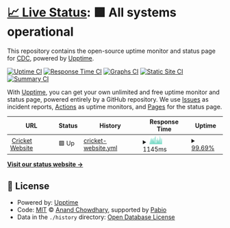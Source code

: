 # [📈 Live Status](https://ffight.github.io/uptime-monitor-robot): <!--live status--> **🟩 All systems operational**

This repository contains the open-source uptime monitor and status page for [CDC](https://ffight.github.io/uptime-monitor-robot), powered by [Upptime](https://github.com/upptime/upptime).

[![Uptime CI](https://github.com/ffight/uptime-monitor-robot/workflows/Uptime%20CI/badge.svg)](https://github.com/ffight/uptime-monitor-robot/actions?query=workflow%3A%22Uptime+CI%22)
[![Response Time CI](https://github.com/ffight/uptime-monitor-robot/workflows/Response%20Time%20CI/badge.svg)](https://github.com/ffight/uptime-monitor-robot/actions?query=workflow%3A%22Response+Time+CI%22)
[![Graphs CI](https://github.com/ffight/uptime-monitor-robot/workflows/Graphs%20CI/badge.svg)](https://github.com/ffight/uptime-monitor-robot/actions?query=workflow%3A%22Graphs+CI%22)
[![Static Site CI](https://github.com/ffight/uptime-monitor-robot/workflows/Static%20Site%20CI/badge.svg)](https://github.com/ffight/uptime-monitor-robot/actions?query=workflow%3A%22Static+Site+CI%22)
[![Summary CI](https://github.com/ffight/uptime-monitor-robot/workflows/Summary%20CI/badge.svg)](https://github.com/ffight/uptime-monitor-robot/actions?query=workflow%3A%22Summary+CI%22)

With [Upptime](https://upptime.js.org), you can get your own unlimited and free uptime monitor and status page, powered entirely by a GitHub repository. We use [Issues](https://github.com/ffight/uptime-monitor-robot/issues) as incident reports, [Actions](https://github.com/ffight/uptime-monitor-robot/actions) as uptime monitors, and [Pages](https://ffight.github.io/uptime-monitor-robot) for the status page.

<!--start: status pages-->
<!-- This summary is generated by Upptime (https://github.com/upptime/upptime) -->
<!-- Do not edit this manually, your changes will be overwritten -->
<!-- prettier-ignore -->
| URL | Status | History | Response Time | Uptime |
| --- | ------ | ------- | ------------- | ------ |
| <img alt="" src="https://icons.duckduckgo.com/ip3/www.cricket.com.ico" height="13"> [Cricket Website](https://www.cricket.com) | 🟩 Up | [cricket-website.yml](https://github.com/ffight/uptime-monitor-robot/commits/HEAD/history/cricket-website.yml) | <details><summary><img alt="Response time graph" src="./graphs/cricket-website/response-time-week.png" height="20"> 1145ms</summary><br><a href="https://ffight.github.io/uptime-monitor-robot/history/cricket-website"><img alt="Response time 1122" src="https://img.shields.io/endpoint?url=https%3A%2F%2Fraw.githubusercontent.com%2Fffight%2Fuptime-monitor-robot%2FHEAD%2Fapi%2Fcricket-website%2Fresponse-time.json"></a><br><a href="https://ffight.github.io/uptime-monitor-robot/history/cricket-website"><img alt="24-hour response time 977" src="https://img.shields.io/endpoint?url=https%3A%2F%2Fraw.githubusercontent.com%2Fffight%2Fuptime-monitor-robot%2FHEAD%2Fapi%2Fcricket-website%2Fresponse-time-day.json"></a><br><a href="https://ffight.github.io/uptime-monitor-robot/history/cricket-website"><img alt="7-day response time 1145" src="https://img.shields.io/endpoint?url=https%3A%2F%2Fraw.githubusercontent.com%2Fffight%2Fuptime-monitor-robot%2FHEAD%2Fapi%2Fcricket-website%2Fresponse-time-week.json"></a><br><a href="https://ffight.github.io/uptime-monitor-robot/history/cricket-website"><img alt="30-day response time 1122" src="https://img.shields.io/endpoint?url=https%3A%2F%2Fraw.githubusercontent.com%2Fffight%2Fuptime-monitor-robot%2FHEAD%2Fapi%2Fcricket-website%2Fresponse-time-month.json"></a><br><a href="https://ffight.github.io/uptime-monitor-robot/history/cricket-website"><img alt="1-year response time 1122" src="https://img.shields.io/endpoint?url=https%3A%2F%2Fraw.githubusercontent.com%2Fffight%2Fuptime-monitor-robot%2FHEAD%2Fapi%2Fcricket-website%2Fresponse-time-year.json"></a></details> | <details><summary><a href="https://ffight.github.io/uptime-monitor-robot/history/cricket-website">99.69%</a></summary><a href="https://ffight.github.io/uptime-monitor-robot/history/cricket-website"><img alt="All-time uptime 99.65%" src="https://img.shields.io/endpoint?url=https%3A%2F%2Fraw.githubusercontent.com%2Fffight%2Fuptime-monitor-robot%2FHEAD%2Fapi%2Fcricket-website%2Fuptime.json"></a><br><a href="https://ffight.github.io/uptime-monitor-robot/history/cricket-website"><img alt="24-hour uptime 99.43%" src="https://img.shields.io/endpoint?url=https%3A%2F%2Fraw.githubusercontent.com%2Fffight%2Fuptime-monitor-robot%2FHEAD%2Fapi%2Fcricket-website%2Fuptime-day.json"></a><br><a href="https://ffight.github.io/uptime-monitor-robot/history/cricket-website"><img alt="7-day uptime 99.69%" src="https://img.shields.io/endpoint?url=https%3A%2F%2Fraw.githubusercontent.com%2Fffight%2Fuptime-monitor-robot%2FHEAD%2Fapi%2Fcricket-website%2Fuptime-week.json"></a><br><a href="https://ffight.github.io/uptime-monitor-robot/history/cricket-website"><img alt="30-day uptime 99.65%" src="https://img.shields.io/endpoint?url=https%3A%2F%2Fraw.githubusercontent.com%2Fffight%2Fuptime-monitor-robot%2FHEAD%2Fapi%2Fcricket-website%2Fuptime-month.json"></a><br><a href="https://ffight.github.io/uptime-monitor-robot/history/cricket-website"><img alt="1-year uptime 99.65%" src="https://img.shields.io/endpoint?url=https%3A%2F%2Fraw.githubusercontent.com%2Fffight%2Fuptime-monitor-robot%2FHEAD%2Fapi%2Fcricket-website%2Fuptime-year.json"></a></details>

<!--end: status pages-->

[**Visit our status website →**](https://ffight.github.io/uptime-monitor-robot)

## 📄 License

- Powered by: [Upptime](https://github.com/upptime/upptime)
- Code: [MIT](./LICENSE) © [Anand Chowdhary](https://anandchowdhary.com), supported by [Pabio](https://pabio.com)
- Data in the `./history` directory: [Open Database License](https://opendatacommons.org/licenses/odbl/1-0/)
